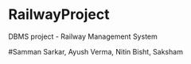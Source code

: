 # RailwayProject
DBMS project - Railway Management System

#Samman Sarkar, Ayush Verma, Nitin Bisht, Saksham
